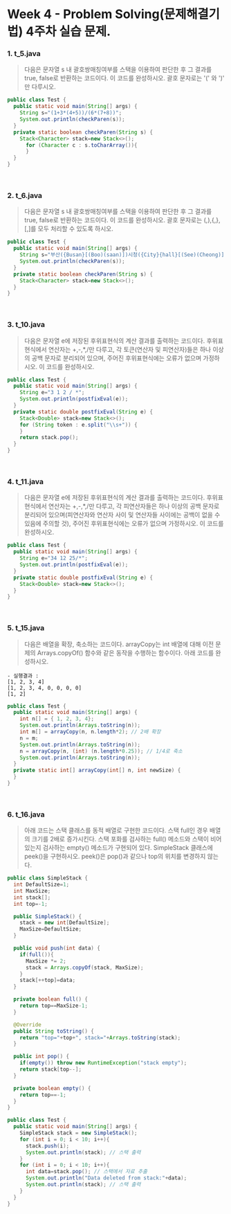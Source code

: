 Week 4 - Problem Solving(문제해결기법) 4주차 실습 문제.
===

### 1. t_5.java
  > 다음은 문자열 s 내 괄호쌍매칭여부를 스택을 이용하여 판단한 후 그 결과를 true, false로 반환하는 코드이다. 이 코드를 완성하시오. 괄호 문자로는 '(' 와 ')' 만 다루시오.

  ```java
  public class Test {
    public static void main(String[] args) {
      String s="(1+3*(4+5))/(6*(7+8))";
      System.out.println(checkParen(s));
    }
    private static boolean checkParen(String s) {
      Stack<Character> stack=new Stack<>();
        for (Character c : s.toCharArray()){
        }
    }
  }
  ```
<br>

### 2. t_6.java
  > 다음은 문자열 s 내 괄호쌍매칭여부를 스택을 이용하여 판단한 후 그 결과를 true, false로 반환하는 코드이다. 이 코드를 완성하시오. 괄호 문자로는 (,),{,},[,]를 모두 처리할 수 있도록 하시오.

  ```java
  public class Test {
    public static void main(String[] args) {
      String s="부산({Busan}[(Boo)(saan)])시청({City}{hall}[(See)(Cheong)])"; // true
      System.out.println(checkParen(s));
    }
    private static boolean checkParen(String s) {
      Stack<Character> stack=new Stack<>();
    }
  }
  ```
<br>

### 3. t_10.java
  > 다음은 문자열 e에 저장된 후위표현식의 계산 결과를 출력하는 코드이다. 후위표현식에서 연산자는 +,-,*,/만 다루고, 각 토큰(연산자 및 피연산자)들은 하나 이상의 공백 문자로 분리되어 있으며, 주어진 후위표현식에는 오류가 없으며 가정하시오. 이 코드를 완성하시오.

  ```java
  public class Test {
    public static void main(String[] args) {
      String e="3 1 2 / *";
      System.out.println(postfixEval(e));
    }
    private static double postfixEval(String e) {
      Stack<Double> stack=new Stack<>();
      for (String token : e.split("\\s+")) {
      }
      return stack.pop();
    }
  }
  ```
<br>

### 4. t_11.java
  > 다음은 문자열 e에 저장된 후위표현식의 계산 결과를 출력하는 코드이다. 후위표현식에서 연산자는 +,-,*,/만 다루고, 각 피연산자들은 하나 이상의 공백 문자로 분리되어 있으며(피연산자와 연산자 사이 및 연산자들 사이에는 공백이 없을 수 있음에 주의할 것), 주어진 후위표현식에는 오류가 없으며 가정하시오. 이 코드를 완성하시오.

  ```java
  public class Test {
    public static void main(String[] args) {
      String e="34 12 25/*";
      System.out.println(postfixEval(e));
    }
    private static double postfixEval(String e) {
      Stack<Double> stack=new Stack<>();
    }
  }
  ```
<br>

### 5. t_15.java
  > 다음은 배열을 확장, 축소하는 코드이다. arrayCopy는 int 배열에 대해 이전 문제의 Arrays.copyOf() 함수와 같은 동작을 수행하는 함수이다. 아래 코드를 완성하시오.

  ```
  - 실행결과 :
  [1, 2, 3, 4]
  [1, 2, 3, 4, 0, 0, 0, 0]
  [1, 2]
  ```
  ```java
  public class Test {
    public static void main(String[] args) {
      int n[] = { 1, 2, 3, 4};
      System.out.println(Arrays.toString(n));
      int m[] = arrayCopy(n, n.length*2); // 2배 확장
      n = m;
      System.out.println(Arrays.toString(n));
      n = arrayCopy(n, (int) (n.length*0.25)); // 1/4로 축소
      System.out.println(Arrays.toString(n));
    }
    private static int[] arrayCopy(int[] n, int newSize) {
    }
  }
  ```
<br>

### 6. t_16.java
  > 아래 코드는 스택 클래스를 동적 배열로 구현한 코드이다. 스택 full인 경우 배열의 크기를 2배로 증가시킨다. 스택 포화를 검사하는 full() 메소드와 스택이 비어 있는지 검사하는 empty() 메소드가 구현되어 있다. SimpleStack 클래스에 peek()을 구현하시오. peek()은 pop()과 같으나 top의 위치를 변경하지 않는다.

  ```java
  public class SimpleStack {
    int DefaultSize=1;
    int MaxSize;
    int stack[];
    int top=-1;

    public SimpleStack() {
      stack = new int[DefaultSize];
      MaxSize=DefaultSize;
    }

    public void push(int data) {
      if(full()){
        MaxSize *= 2;
        stack = Arrays.copyOf(stack, MaxSize);
      }
      stack[++top]=data;
    }

    private boolean full() {
      return top==MaxSize-1;
    }

    @Override
    public String toString() {
      return "top="+top+", stack="+Arrays.toString(stack);
    }

    public int pop() {
      if(empty()) throw new RuntimeException("stack empty");
      return stack[top--];
    }

    private boolean empty() {
      return top==-1;
    }
  }

  public class Test {
    public static void main(String[] args) {
      SimpleStack stack = new SimpleStack();
      for (int i = 0; i < 10; i++){
        stack.push(i);
        System.out.println(stack); // 스택 출력
      }
      for (int i = 0; i < 10; i++){
        int data=stack.pop(); // 스택에서 자료 추출
        System.out.println("Data deleted from stack:"+data);
        System.out.println(stack); // 스택 출력
      }
    }
  }
  ```



